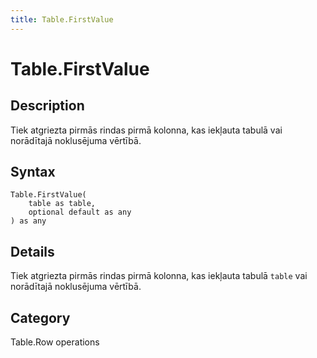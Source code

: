 ```yaml
---
title: Table.FirstValue
---
```


# Table.FirstValue


## Description

Tiek atgriezta pirmās rindas pirmā kolonna, kas iekļauta tabulā vai norādītajā noklusējuma vērtībā.


## Syntax

```powerquery
Table.FirstValue(
    table as table,
    optional default as any
) as any
```


## Details

Tiek atgriezta pirmās rindas pirmā kolonna, kas iekļauta tabulā <code>table</code> vai norādītajā noklusējuma vērtībā.



## Category
Table.Row operations
